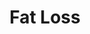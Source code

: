 ---
title: Fat Loss
description: Are you struggling to lose fat? Check out our top tips to get shredded!
---